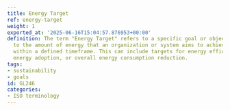 ```yaml
---
title: Energy Target
ref: energy-target
weight: 1
exported_at: '2025-06-16T15:04:57.876953+00:00'
definition: The term "Energy Target" refers to a specific goal or objective related
  to the amount of energy that an organization or system aims to achieve or reduce
  within a defined timeframe. This can include targets for energy efficiency, renewable
  energy adoption, or overall energy consumption reduction.
tags:
- sustainability
- goals
id: GL246
categories:
- ISO terminology
---
```


